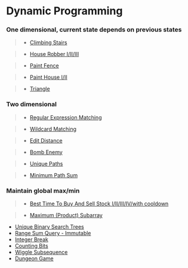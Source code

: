 # Dynamic Programming

### One dimensional, current state depends on previous states

> * [Climbing Stairs](climbing_stairs.md)

> * [House Robber I/II/III](house_robber.md)

> * [Paint Fence](paint_fence.md)

> * [Paint House I/II](paint_house.md)

> * [Triangle](triangle.md)

### Two dimensional

> * [Regular Expression Matching](regular_expression_matching.md)

> * [Wildcard Matching](wildcard_matching.md)

> * [Edit Distance](edit_distance.md)

> * [Bomb Enemy](bomb_enemy.md)

> * [Unique Paths](unique_paths.md)

> * [Minimum Path Sum](minimum_path_sum.md)

### Maintain global max/min

> * [Best Time To Buy And Sell Stock I/II/III/IV/with cooldown](best_time_to_buy_and_sell_stock.md)

> * [Maximum (Product) Subarray](maximum_subarray.md)


 * [Unique Binary Search Trees](unique_binary_search_trees.md)
 * [Range Sum Query - Immutable](range_sum_query_immutable.md)
 * [Integer Break](integer_break.md)
 * [Counting Bits](counting_bits.md)
 * [Wiggle Subsequence](wiggle_subsequence.md)
 * [Dungeon Game](dungeon_game.md)
